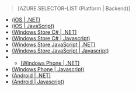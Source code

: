 > [AZURE.SELECTOR-LIST (Platform | Backend)]
- [(iOS | .NET)](/fr-FR/documentation/articles/mobile-services-dotnet-backend-ios-get-started-push/)
- [(iOS | JavaScript)](/fr-FR/documentation/articles/mobile-services-javascript-backend-ios-get-started-push/)
- [(Windows Store C# | .NET)](/fr-FR/documentation/articles/mobile-services-dotnet-backend-windows-store-dotnet-get-started-push/)
- [(Windows Store C# | Javascript)](/fr-FR/documentation/articles/mobile-services-javascript-backend-windows-store-dotnet-get-started-push/)
- [(Windows Store JavaScript | .NET)](/fr-FR/documentation/articles/mobile-services-dotnet-backend-windows-store-javascript-get-started-push/)
- [(Windows Store JavaScript | Javascript)](/fr-FR/documentation/articles/mobile-services-javascript-backend-windows-store-javascript-get-started-push/)
- - [(Windows Phone | .NET)](/fr-FR/documentation/articles/mobile-services-dotnet-backend-windows-phone-get-started-push/)
- [(Windows Phone | Javascript)](/fr-FR/documentation/articles/mobile-services-javascript-backend-windows-phone-get-started-push/)
- [(Android | .NET)](/fr-FR/documentation/articles/mobile-services-dotnet-backend-android-get-started-push/)
- [(Android | Javascript)](/fr-FR/documentation/articles/mobile-services-javascript-backend-android-get-started-push/)

<!--HONumber=42-->
